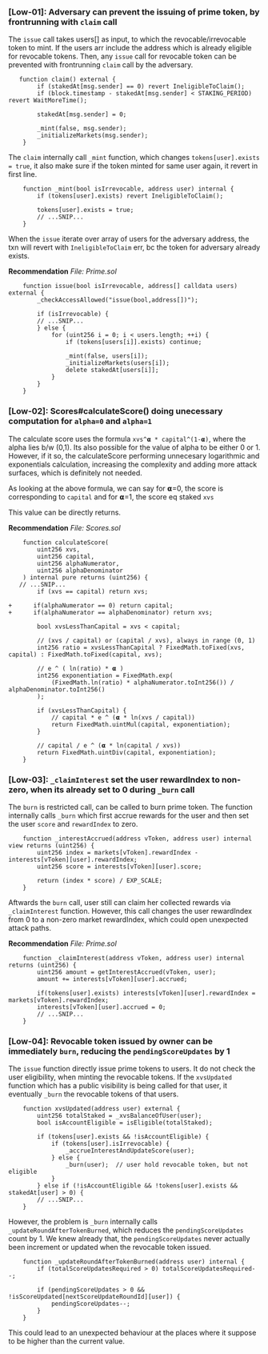 ### [Low-01]: Adversary can prevent the issuing of prime token, by frontrunning with `claim` call
The `issue` call takes users[] as input, to which the revocable/irrevocable token to mint. If the users arr include the address which is already eligible for revocable tokens. Then, any `issue` call for revocable token can be prevented with frontrunning `claim` call by the adversary. 

```solidity
   function claim() external {
        if (stakedAt[msg.sender] == 0) revert IneligibleToClaim();
        if (block.timestamp - stakedAt[msg.sender] < STAKING_PERIOD) revert WaitMoreTime();

        stakedAt[msg.sender] = 0;

        _mint(false, msg.sender);
        _initializeMarkets(msg.sender);
    }
```
The `claim` internally call `_mint` function, which changes `tokens[user].exists = true`, it also make sure if the token minted for same user again, it revert in first line. 

```solidity
    function _mint(bool isIrrevocable, address user) internal {
        if (tokens[user].exists) revert IneligibleToClaim(); 
        
        tokens[user].exists = true; 
        // ...SNIP...
    }
```

When the `issue` iterate over array of users for the adversary address, the txn will revert with `IneligibleToClaim` err, bc the token for adversary already exists. 

**Recommendation**
*File: Prime.sol*
```solidity
    function issue(bool isIrrevocable, address[] calldata users) external {
        _checkAccessAllowed("issue(bool,address[])");

        if (isIrrevocable) {
        // ...SNIP...
        } else {
            for (uint256 i = 0; i < users.length; ++i) {
                if (tokens[users[i]].exists) continue; 

                _mint(false, users[i]);
                _initializeMarkets(users[i]);
                delete stakedAt[users[i]];
            }
        }
    }
```



### [Low-02]: Scores#calculateScore() doing unecessary computation for `alpha=0` and `alpha=1` 

The calculate score uses the formula `xvs^𝝰 * capital^(1-𝝰)`, where the alpha lies b/w (0,1). Its also possible for the value of alpha to be either 0 or 1. However, if it so, the calculateScore performing unnecesary logarithmic and exponentials calculation, increasing the complexity and adding more attack surfaces, which is definitely not needed. 

As looking at the above formula, we can say
for 𝝰=0, the score is corresponding to `capital` and
for 𝝰=1, the score eq staked `xvs`

This value can be directly returns.

**Recommendation**
*File: Scores.sol*
```solidity
    function calculateScore(
        uint256 xvs,
        uint256 capital,
        uint256 alphaNumerator,
        uint256 alphaDenominator
    ) internal pure returns (uint256) {
   // ...SNIP...
        if (xvs == capital) return xvs;

+      if(alphaNumerator == 0) return capital;
+      if(alphaNumerator == alphaDenominator) return xvs; 

        bool xvsLessThanCapital = xvs < capital;

        // (xvs / capital) or (capital / xvs), always in range (0, 1)
        int256 ratio = xvsLessThanCapital ? FixedMath.toFixed(xvs, capital) : FixedMath.toFixed(capital, xvs);

        // e ^ ( ln(ratio) * 𝝰 )
        int256 exponentiation = FixedMath.exp(
            (FixedMath.ln(ratio) * alphaNumerator.toInt256()) / alphaDenominator.toInt256()
        );

        if (xvsLessThanCapital) {
            // capital * e ^ (𝝰 * ln(xvs / capital))
            return FixedMath.uintMul(capital, exponentiation);
        }

        // capital / e ^ (𝝰 * ln(capital / xvs))
        return FixedMath.uintDiv(capital, exponentiation);
    }
```
### [Low-03]: `_claimInterest` set the user rewardIndex to non-zero, when its already set to 0 during `_burn` call

The `burn` is restricted call, can be called to burn prime token. The function internally calls `_burn` which first accrue rewards for the user and then set the user `score` and `rewardIndex` to zero. 


```solidity
    function _interestAccrued(address vToken, address user) internal view returns (uint256) {
        uint256 index = markets[vToken].rewardIndex - interests[vToken][user].rewardIndex;
        uint256 score = interests[vToken][user].score;

        return (index * score) / EXP_SCALE;
    }
```
Aftwards the `burn` call, user still can claim her collected rewards via `_claimInterest` function. However, this call changes the user rewardIndex from 0 to a non-zero market rewardIndex, which could open unexpected attack paths. 

**Recommendation**
*File: Prime.sol*
```solidity
    function _claimInterest(address vToken, address user) internal returns (uint256) {
        uint256 amount = getInterestAccrued(vToken, user);
        amount += interests[vToken][user].accrued;

        if(tokens[user].exists) interests[vToken][user].rewardIndex = markets[vToken].rewardIndex;
        interests[vToken][user].accrued = 0;
        // ...SNIP...
    }
```

### [Low-04]: Revocable token issued by owner can be immediately `burn`, reducing the `pendingScoreUpdates` by 1

The `issue` function directly issue prime tokens to users. It do not check the user eligibility, when minting the revocable tokens. If the `xvsUpdated` function which has a public visibility is being called for that user, it eventually `_burn` the revocable tokens of that users. 

```solidity
    function xvsUpdated(address user) external {
        uint256 totalStaked = _xvsBalanceOfUser(user);
        bool isAccountEligible = isEligible(totalStaked);

        if (tokens[user].exists && !isAccountEligible) {
            if (tokens[user].isIrrevocable) {
                _accrueInterestAndUpdateScore(user);
            } else {
                _burn(user);  // user hold revocable token, but not eligible
            }
        } else if (!isAccountEligible && !tokens[user].exists && stakedAt[user] > 0) {
        // ...SNIP...
    }

```

However, the problem is `_burn` internally calls `_updateRoundAfterTokenBurned`, which reduces the `pendingScoreUpdates` count by 1. We knew already that, the `pendingScoreUpdates` never actually been increment or updated when the revocable token issued. 

```solidity
    function _updateRoundAfterTokenBurned(address user) internal {
        if (totalScoreUpdatesRequired > 0) totalScoreUpdatesRequired--;

        if (pendingScoreUpdates > 0 && !isScoreUpdated[nextScoreUpdateRoundId][user]) {
            pendingScoreUpdates--;
        }
    }
```

This could lead to an unexpected behaviour at the places where it suppose to be higher than the current value.


